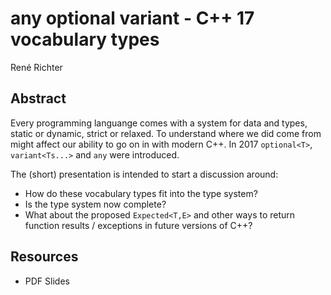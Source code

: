 # any optional variant - C++ 17 vocabulary types

René Richter

## Abstract 

Every programming languange comes with a system for data and types, static or dynamic, strict or relaxed.
To understand where we did come from might affect our ability to go on in with modern C++.
In 2017 `optional<T>`, `variant<Ts...>` and `any` were introduced.

The (short) presentation is intended to start a discussion around:
* How do these vocabulary types fit into the type system? 
* Is the type system now complete? 
* What about the proposed `Expected<T,E>` and other ways to return function results / exceptions in future versions of C++? 

## Resources

* PDF Slides
